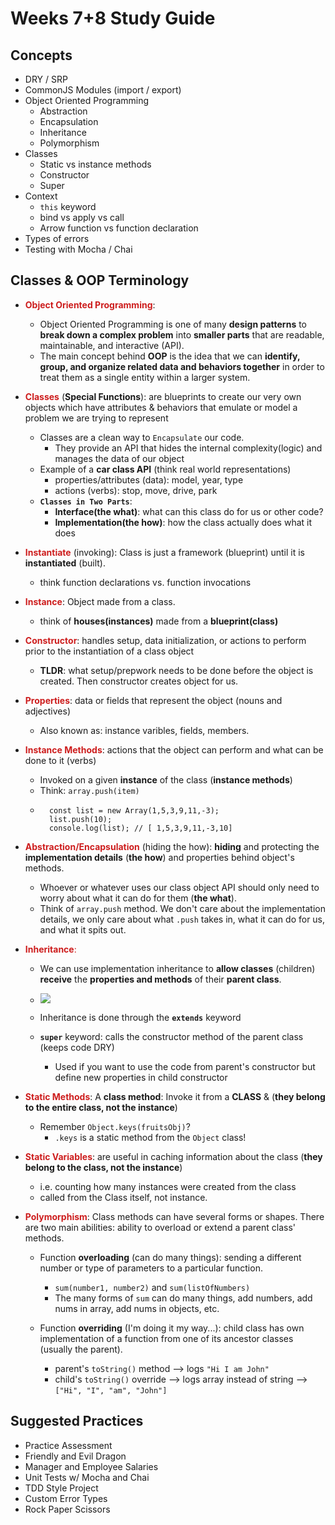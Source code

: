 # Weeks 7+8 Study Guide

## Concepts
- DRY / SRP
- CommonJS Modules (import / export)
- Object Oriented Programming
  - Abstraction
  - Encapsulation
  - Inheritance
  - Polymorphism
- Classes
  - Static vs instance methods
  - Constructor
  - Super
- Context
  - `this` keyword
  - bind vs apply vs call
  - Arrow function vs function declaration
- Types of errors
- Testing with Mocha / Chai

## Classes & OOP Terminology  
- <span style="color:#cd1d1d;">**Object Oriented Programming**</span>:
    - Object Oriented Programming is one of many **design patterns** to **break down a complex problem** into **smaller parts** that are readable, maintainable, and interactive (API).
    - The main concept behind **OOP** is the idea that we can **identify, group, and organize related data and behaviors together** in order to treat them as a single entity within a larger system.
    
- <span style="color:#cd1d1d;">**Classes**</span> (**Special Functions**): are blueprints to create our very own objects which have attributes & behaviors that emulate or model a problem we are trying to represent
    - Classes are a clean way to `Encapsulate` our code. 
        - They provide an API that hides the internal complexity(logic) and manages the data of our object
     - Example of a **car class API** (think real world representations)
        - properties/attributes (data): model, year, type
        - actions (verbs): stop, move, drive, park
    - **`Classes in Two Parts`**:
        - **Interface(the what)**: what can this class do for us or other code?
        - **Implementation(the how)**: how the class actually does what it does



- <span style="color:#cd1d1d;">**Instantiate**</span> (invoking): Class is just a framework (blueprint) until it is **instantiated** (built).
    - think function declarations vs. function invocations

- <span style="color:#cd1d1d;">**Instance**</span>: Object made from a class. 
    - think of **houses(instances)** made from a **blueprint(class)**

- <span style="color:#cd1d1d;">**Constructor**</span>: handles setup, data initialization, or actions to perform prior to the instantiation of a class object 
    - **TLDR**: what setup/prepwork needs to be done before the object is created. Then constructor creates object for us.

- <span style="color:#cd1d1d;">**Properties**</span>: data or fields that represent the object (nouns and adjectives)
    - Also known as: instance varibles, fields, members.

- <span style="color:#cd1d1d;">**Instance Methods**</span>: actions that the object can perform and what can be done to it (verbs)
    - Invoked on a given **instance** of the class (**instance methods**)
    - Think: `array.push(item)`
    - ```javascript= 
        const list = new Array(1,5,3,9,11,-3);
        list.push(10);
        console.log(list); // [ 1,5,3,9,11,-3,10]
        ```

- <span style="color:#cd1d1d;">**Abstraction/Encapsulation**</span> (hiding the how): **hiding** and protecting the **implementation details** (**the how**) and properties behind object's methods. 
    - Whoever or whatever uses our class object API should only need to worry about what it can do for them (**the what**).
    - Think of `array.push` method. We don't care about the implementation details, we only care about what `.push` takes in, what it can do for us, and what it spits out.
- <span style="color:#cd1d1d;">**Inheritance**:
    - We can use implementation inheritance to **allow classes** (children) **receive** the **properties and methods** of their **parent class**.</span>
    
    - ![](https://i.imgur.com/pEiwHWc.png)
    
    - Inheritance is done through the **`extends`** keyword
    
    - **`super`** keyword: calls the constructor method of the parent class (keeps code DRY)
        - Used if you want to use the code from parent's constructor but define new properties in child constructor  

- <span style="color:#cd1d1d;">**Static Methods**</span>: A **class method**: Invoke it from a **CLASS** & (**they belong to the entire class, not the instance**)
    - Remember `Object.keys(fruitsObj)`?
        - `.keys` is a static method from the `Object` class!
    
- <span style="color:#cd1d1d;">**Static Variables**</span>: are useful in caching information about the class (**they belong to the class, not the instance**)
    - i.e. counting how many instances were created from the class
    - called from the Class itself, not instance.
    
- <span style="color:#cd1d1d;">**Polymorphism**</span>: Class methods can have several forms or shapes. There are two main abilities: ability to overload or extend a parent class' methods. 
    - Function **overloading** (can do many things): sending a different number or type of parameters to a particular function.
        - `sum(number1, number2)` and `sum(listOfNumbers)`
        - The many forms of `sum` can do many things, add numbers, add nums in array, add nums in objects, etc.
    
    - Function **overriding** (I'm doing it my way...): child class has own implementation of a function from one of its ancestor classes (usually the parent).
        - parent's `toString()` method --> logs `"Hi I am John"`
        - child's `toString()` override --> logs array instead of string --> `["Hi", "I", "am", "John"]`

## Suggested Practices
- Practice Assessment
- Friendly and Evil Dragon
- Manager and Employee Salaries
- Unit Tests w/ Mocha and Chai
- TDD Style Project
- Custom Error Types
- Rock Paper Scissors
